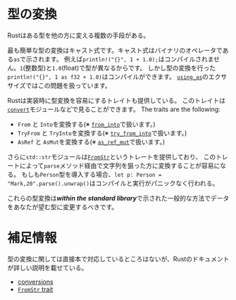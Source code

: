 # 型の変換

Rustはある型を他の方に変える複数の手段がある。

最も簡単な型の変換はキャスト式です。キャスト式はバイナリのオペレータである`as`で示されます。
例えば`println!("{}", 1 + 1.0);`はコンパイルされません。`1`(整数型)と`1.0`(float)で型が異なるからです。
しかし型の変換を行った`println!("{}", 1 as f32 + 1.0)`はコンパイルができます。
[`using_as`](using_as.rs)のエクササイズではこの問題を扱っています。

Rustは実装時に型変換を容易にするトレイトも提供している。
このトレイトは[`convert`](https://doc.rust-lang.org/std/convert/index.html)モジュールなどで見ることができます。
The traits are the following:

- `From` と `Into`を変換する(※ [`from_into`](from_into.rs)で扱います。)
- `TryFrom` と `TryInto`を変換する(※ [`try_from_into`](try_from_into.rs)で扱います。)
- `AsRef` と `AsMut`を変換する(※ [`as_ref_mut`](as_ref_mut.rs)で扱います。)

さらに`std::str`モジュールは[`FromStr`](https://doc.rust-lang.org/std/str/trait.FromStr.html)というトレートを提供しており、
このトレートによって`parse`メソッド経由で文字列を狙った方に変換することが容易になる。
もしも`Person`型を導入する場合、`let p: Person = "Mark,20".parse().unwrap()`はコンパイルと実行がパニックなく行われる。


これらの型変換は***within the standard library***で示された一般的な方法でデータをあなたが望む型に変更するべきです。

# 補足情報

型の変換に関しては直接本で対応しているところはないが、Rustのドキュメントが詳しい説明を載せている。

- [conversions](https://doc.rust-lang.org/std/convert/index.html)
- [`FromStr` trait](https://doc.rust-lang.org/std/str/trait.FromStr.html)
